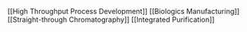 [[High Throughput Process Development]]
[[Biologics Manufacturing]]
[[Straight-through Chromatography]]
[[Integrated Purification]]
